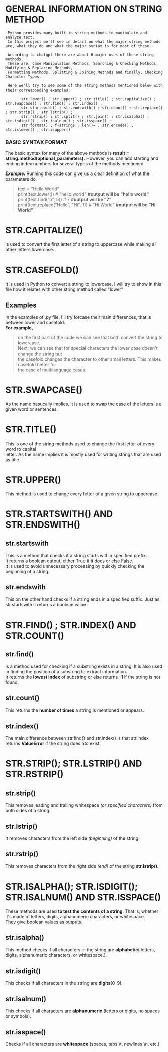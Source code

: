 # GENERAL INFORMATION ON STRING METHOD  

     Python provides many built-in string methods to manipulate and analyze text. 
     In this project we'll see in detail on what the major string methods are, what they do and what the major syntax is for most of these.
     
     According to chatgpt there are about 6 major uses of these string methods.  
     These are: Case Manipulation Methods, Searching & Checking Methods, Modifying & Replacing Methods,  
     Formatting Methods, Splitting & Joining Methods and finally, Checking Character Types.  

     Here we'll try to see some of the string methods mentioned below with their corresponding examples. 

           str.lower() ; str.upper() ; str.title() ; str.capitalize() ; str.swapcase() ; str.find() ; str.index() ;  
           str.startswith() ; str.endswith() ; str.count() ; str.replace() ; str.strip() ; str.lstrip() ;  
           str.rstrip() ; str.split() ; str.join() ; str.isalpha() ; str.isdigit() ; str.isalnum() ; str.isspace() ;  
           str.format() ; f-strings ; len()= ; str.encode() ; str.islower() ; str.isupper()




###  BASIC SYNTAX FORMAT

The basic syntax for many of the above methods is   **result = string.method(optional_parameters)**. 
However, you can add starting and ending index numbers for several types of the methods mentioned. 

***Example:***  Running this code can give us a clear definition of what the parameters do.  
>text = "Hello World"  
>print(text.lower())  # "hello world"  **#output will be  "hello world"**  
>print(text.find("o", 5))  # 7    **#output will be "7"**  
>print(text.replace("Hello", "Hi", 1))  # "Hi World"  **#output will be "Hi World"**



   
   


# STR.CAPITALIZE()

 is used to convert the first letter of a string to uppercase while making all other letters lowercase. 




# STR.CASEFOLD()
 
It is used in Python to convert a string to lowercase. I will try to show in this file how it relates with other string method called "lower"

## Examples

In the examples of .py file, I'll try forcase their main differences, that is between lower and casefold.  
**For example,**  
>on the first part of the code we can see that both convert the string to lowercase.  
>Next, we can see that for special characters the lower case doesn't change the string but  
>the casefold changes the character to other small letters. This makes casefold better for  
>the case of multilanguage cases.




# STR.SWAPCASE()

As the name basucally implies, it is used to swap the case of the letters is a given word or sentences.




# STR.TITLE()

This is one of the string methods used to change the first letter of every word to capital  
letter. As the name implies it is mostly used for writing strings that are used as title.




# STR.UPPER()

This method is used to change every letter of a given string to uppercase. 




# STR.STARTSWITH() AND STR.ENDSWITH()

## str.startswith

This is a method that checks if a string starts with a specified prefix.  
It returns a boolean output, either True if it does or else False.  
It is used to avoid unnecessary processing by quickly checking the beginning of a string.

## str.endswith

This on the other hand checks if a string ends in a specified suffix. Just as str.startswith it returns a boolean value.




# STR.FIND() ; STR.INDEX() AND STR.COUNT()

## str.find()

Is a method used for checking if a substring exists in a string. It is also used in finding the position of a substring to extract information.  
It returns the **lowest index** of substring or else returns **-1** if the string is not found.


## str.count()

This returns the **number of times** a string is mentioned or appears.


## str.index()

The main difference between str.find() and str.index() is that str.index returns **ValueError** if the string does nto exist.


# STR.STRIP(); STR.LSTRIP() AND STR.RSTRIP()

## str.strip()

This removes leading and trailing whitespace *(or specified characters)* from both sides of a string.

## str.lstrip()

It removes characters from the left side *(beginning)* of the string.

## str.rstrip()

This removes characters from the right side *(end)* of the string  **str.lstrip()**.



# STR.ISALPHA(); STR.ISDIGIT(); STR.ISALNUM() AND STR.ISSPACE()

These methods are used **to test the contents of a string**. That is, whether it's made of letters, digits, alphanumeric characters, or whitespace.  
They give boolean values as outputs.

## str.isalpha()

This method checks if all characters in the string are **alphabetic**( letters, digits, alphanumeric characters, or whitespace.).

## str.isdigit()

This checks if all characters in the string are **digits**(0–9).

## str.isalnum()

 This checks if all characters are **alphanumeric** (letters or digits, no spaces or symbols).

## str.isspace()

Checks if all characters are **whitespace** (spaces, tabs \t, newlines \n, etc.)

